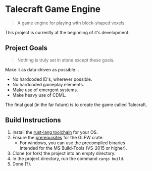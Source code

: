 # Talecraft Game Engine

> A game engine for playing with block-shaped voxels.

This project is currently at the beginning of it's development.

## Project Goals

> Nothing is truly set in stone except these goals.

Make it as data-driven as possible...

* No hardcoded ID's, wherever possible.
* No hardcoded gameplay elements.
* Make use of emergent systems.
* Make heavy use of CDML.

The final goal \(in the far future\) is to create the game called Talecraft.

## Build Instructions

1. Install the [rust-lang toolchain](https://rustup.rs/) for your OS.
2. Ensure the [prerequisites](https://crates.io/crates/glfw#prerequisites) for the GLFW crate.
	* For windows, you can use the precompiled binaries  
		intended for the MS Build-Tools (VS-2015 or higher).
3. Clone (or fork) the project into an empty directory.
4. In the project directory, run the command `cargo build`.
5. Done (?).
